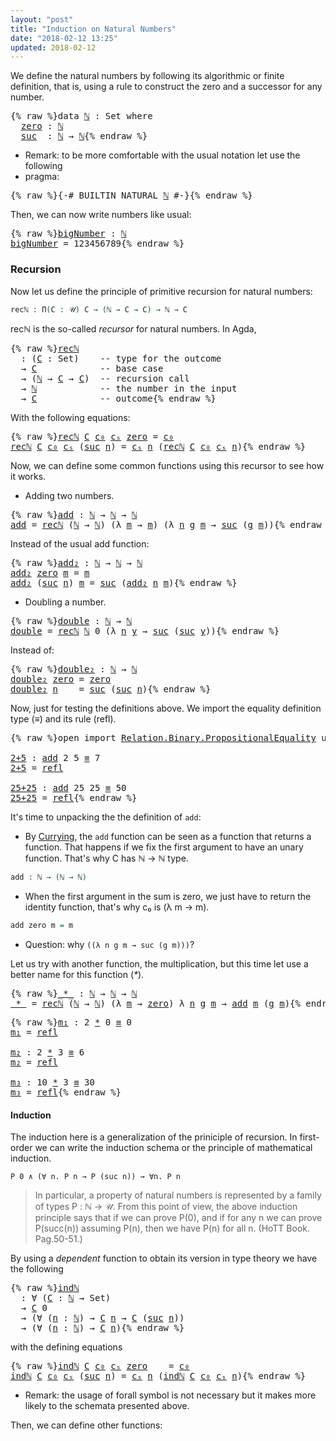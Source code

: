 ```yaml
---
layout: "post"
title: "Induction on Natural Numbers"
date: "2018-02-12 13:25"
updated: 2018-02-12
---
```


We define the natural numbers by following its algorithmic or finite definition,
that is, using a rule to construct the zero and a successor for any number.

<pre class="Agda">{% raw %}<a id="279" class="Keyword">data</a> <a id="ℕ" href="{% endraw %}{% link _posts/2018-02-12-induction-on-natural-numbers.md %}{% raw %}#%E2%84%95" class="Datatype">ℕ</a> <a id="286" class="Symbol">:</a> <a id="288" class="PrimitiveType">Set</a> <a id="292" class="Keyword">where</a>
  <a id="ℕ.zero" href="{% endraw %}{% link _posts/2018-02-12-induction-on-natural-numbers.md %}{% raw %}#%E2%84%95.zero" class="InductiveConstructor">zero</a> <a id="305" class="Symbol">:</a> <a id="307" href="{% endraw %}{% link _posts/2018-02-12-induction-on-natural-numbers.md %}{% raw %}#%E2%84%95" class="Datatype">ℕ</a>
  <a id="ℕ.suc" href="{% endraw %}{% link _posts/2018-02-12-induction-on-natural-numbers.md %}{% raw %}#%E2%84%95.suc" class="InductiveConstructor">suc</a>  <a id="316" class="Symbol">:</a> <a id="318" href="{% endraw %}{% link _posts/2018-02-12-induction-on-natural-numbers.md %}{% raw %}#%E2%84%95" class="Datatype">ℕ</a> <a id="320" class="Symbol">→</a> <a id="322" href="{% endraw %}{% link _posts/2018-02-12-induction-on-natural-numbers.md %}{% raw %}#%E2%84%95" class="Datatype">ℕ</a>{% endraw %}</pre>

* Remark: to be more comfortable with the usual notation let use the following
* pragma:

<pre class="Agda">{% raw %}<a id="439" class="Symbol">{-#</a> <a id="443" class="Keyword">BUILTIN</a> NATURAL <a id="459" href="{% endraw %}{% link _posts/2018-02-12-induction-on-natural-numbers.md %}{% raw %}#%E2%84%95" class="Datatype">ℕ</a> <a id="461" class="Symbol">#-}</a>{% endraw %}</pre>

Then, we can now write numbers like usual:

<pre class="Agda">{% raw %}<a id="bigNumber" href="{% endraw %}{% link _posts/2018-02-12-induction-on-natural-numbers.md %}{% raw %}#bigNumber" class="Function">bigNumber</a> <a id="544" class="Symbol">:</a> <a id="546" href="{% endraw %}{% link _posts/2018-02-12-induction-on-natural-numbers.md %}{% raw %}#%E2%84%95" class="Datatype">ℕ</a>
<a id="548" href="{% endraw %}{% link _posts/2018-02-12-induction-on-natural-numbers.md %}{% raw %}#bigNumber" class="Function">bigNumber</a> <a id="558" class="Symbol">=</a> <a id="560" class="Number">123456789</a>{% endraw %}</pre>

### Recursion

Now let us define the principle of primitive recursion for natural numbers:

```agda
recℕ : Π(C : 𝒰) C → (ℕ → C → C) → ℕ → C
```
recℕ is the so-called *recursor* for natural numbers. In Agda,

<pre class="Agda">{% raw %}<a id="recℕ" href="{% endraw %}{% link _posts/2018-02-12-induction-on-natural-numbers.md %}{% raw %}#rec%E2%84%95" class="Function">recℕ</a>
  <a id="810" class="Symbol">:</a> <a id="812" class="Symbol">(</a><a id="813" href="{% endraw %}{% link _posts/2018-02-12-induction-on-natural-numbers.md %}{% raw %}#813" class="Bound">C</a> <a id="815" class="Symbol">:</a> <a id="817" class="PrimitiveType">Set</a><a id="820" class="Symbol">)</a>    <a id="825" class="Comment">-- type for the outcome</a>
  <a id="851" class="Symbol">→</a> <a id="853" href="{% endraw %}{% link _posts/2018-02-12-induction-on-natural-numbers.md %}{% raw %}#813" class="Bound">C</a>            <a id="866" class="Comment">-- base case</a>
  <a id="881" class="Symbol">→</a> <a id="883" class="Symbol">(</a><a id="884" href="{% endraw %}{% link _posts/2018-02-12-induction-on-natural-numbers.md %}{% raw %}#%E2%84%95" class="Datatype">ℕ</a> <a id="886" class="Symbol">→</a> <a id="888" href="{% endraw %}{% link _posts/2018-02-12-induction-on-natural-numbers.md %}{% raw %}#813" class="Bound">C</a> <a id="890" class="Symbol">→</a> <a id="892" href="{% endraw %}{% link _posts/2018-02-12-induction-on-natural-numbers.md %}{% raw %}#813" class="Bound">C</a><a id="893" class="Symbol">)</a>  <a id="896" class="Comment">-- recursion call</a>
  <a id="916" class="Symbol">→</a> <a id="918" href="{% endraw %}{% link _posts/2018-02-12-induction-on-natural-numbers.md %}{% raw %}#%E2%84%95" class="Datatype">ℕ</a>            <a id="931" class="Comment">-- the number in the input</a>
  <a id="960" class="Symbol">→</a> <a id="962" href="{% endraw %}{% link _posts/2018-02-12-induction-on-natural-numbers.md %}{% raw %}#813" class="Bound">C</a>            <a id="975" class="Comment">-- outcome</a>{% endraw %}</pre>

With the following equations:

<pre class="Agda">{% raw %}<a id="1042" href="{% endraw %}{% link _posts/2018-02-12-induction-on-natural-numbers.md %}{% raw %}#rec%E2%84%95" class="Function">recℕ</a> <a id="1047" href="{% endraw %}{% link _posts/2018-02-12-induction-on-natural-numbers.md %}{% raw %}#1047" class="Bound">C</a> <a id="1049" href="{% endraw %}{% link _posts/2018-02-12-induction-on-natural-numbers.md %}{% raw %}#1049" class="Bound">c₀</a> <a id="1052" href="{% endraw %}{% link _posts/2018-02-12-induction-on-natural-numbers.md %}{% raw %}#1052" class="Bound">cₛ</a> <a id="1055" href="{% endraw %}{% link _posts/2018-02-12-induction-on-natural-numbers.md %}{% raw %}#%E2%84%95.zero" class="InductiveConstructor">zero</a> <a id="1060" class="Symbol">=</a> <a id="1062" href="{% endraw %}{% link _posts/2018-02-12-induction-on-natural-numbers.md %}{% raw %}#1049" class="Bound">c₀</a>
<a id="1065" href="{% endraw %}{% link _posts/2018-02-12-induction-on-natural-numbers.md %}{% raw %}#rec%E2%84%95" class="Function">recℕ</a> <a id="1070" href="{% endraw %}{% link _posts/2018-02-12-induction-on-natural-numbers.md %}{% raw %}#1070" class="Bound">C</a> <a id="1072" href="{% endraw %}{% link _posts/2018-02-12-induction-on-natural-numbers.md %}{% raw %}#1072" class="Bound">c₀</a> <a id="1075" href="{% endraw %}{% link _posts/2018-02-12-induction-on-natural-numbers.md %}{% raw %}#1075" class="Bound">cₛ</a> <a id="1078" class="Symbol">(</a><a id="1079" href="{% endraw %}{% link _posts/2018-02-12-induction-on-natural-numbers.md %}{% raw %}#%E2%84%95.suc" class="InductiveConstructor">suc</a> <a id="1083" href="{% endraw %}{% link _posts/2018-02-12-induction-on-natural-numbers.md %}{% raw %}#1083" class="Bound">n</a><a id="1084" class="Symbol">)</a> <a id="1086" class="Symbol">=</a> <a id="1088" href="{% endraw %}{% link _posts/2018-02-12-induction-on-natural-numbers.md %}{% raw %}#1075" class="Bound">cₛ</a> <a id="1091" href="{% endraw %}{% link _posts/2018-02-12-induction-on-natural-numbers.md %}{% raw %}#1083" class="Bound">n</a> <a id="1093" class="Symbol">(</a><a id="1094" href="{% endraw %}{% link _posts/2018-02-12-induction-on-natural-numbers.md %}{% raw %}#rec%E2%84%95" class="Function">recℕ</a> <a id="1099" href="{% endraw %}{% link _posts/2018-02-12-induction-on-natural-numbers.md %}{% raw %}#1070" class="Bound">C</a> <a id="1101" href="{% endraw %}{% link _posts/2018-02-12-induction-on-natural-numbers.md %}{% raw %}#1072" class="Bound">c₀</a> <a id="1104" href="{% endraw %}{% link _posts/2018-02-12-induction-on-natural-numbers.md %}{% raw %}#1075" class="Bound">cₛ</a> <a id="1107" href="{% endraw %}{% link _posts/2018-02-12-induction-on-natural-numbers.md %}{% raw %}#1083" class="Bound">n</a><a id="1108" class="Symbol">)</a>{% endraw %}</pre>

Now, we can define some common functions using this recursor to see how it works.

+ Adding two numbers.

<pre class="Agda">{% raw %}<a id="add" href="{% endraw %}{% link _posts/2018-02-12-induction-on-natural-numbers.md %}{% raw %}#add" class="Function">add</a> <a id="1245" class="Symbol">:</a> <a id="1247" href="{% endraw %}{% link _posts/2018-02-12-induction-on-natural-numbers.md %}{% raw %}#%E2%84%95" class="Datatype">ℕ</a> <a id="1249" class="Symbol">→</a> <a id="1251" href="{% endraw %}{% link _posts/2018-02-12-induction-on-natural-numbers.md %}{% raw %}#%E2%84%95" class="Datatype">ℕ</a> <a id="1253" class="Symbol">→</a> <a id="1255" href="{% endraw %}{% link _posts/2018-02-12-induction-on-natural-numbers.md %}{% raw %}#%E2%84%95" class="Datatype">ℕ</a>
<a id="1257" href="{% endraw %}{% link _posts/2018-02-12-induction-on-natural-numbers.md %}{% raw %}#add" class="Function">add</a> <a id="1261" class="Symbol">=</a> <a id="1263" href="{% endraw %}{% link _posts/2018-02-12-induction-on-natural-numbers.md %}{% raw %}#rec%E2%84%95" class="Function">recℕ</a> <a id="1268" class="Symbol">(</a><a id="1269" href="{% endraw %}{% link _posts/2018-02-12-induction-on-natural-numbers.md %}{% raw %}#%E2%84%95" class="Datatype">ℕ</a> <a id="1271" class="Symbol">→</a> <a id="1273" href="{% endraw %}{% link _posts/2018-02-12-induction-on-natural-numbers.md %}{% raw %}#%E2%84%95" class="Datatype">ℕ</a><a id="1274" class="Symbol">)</a> <a id="1276" class="Symbol">(λ</a> <a id="1279" href="{% endraw %}{% link _posts/2018-02-12-induction-on-natural-numbers.md %}{% raw %}#1279" class="Bound">m</a> <a id="1281" class="Symbol">→</a> <a id="1283" href="{% endraw %}{% link _posts/2018-02-12-induction-on-natural-numbers.md %}{% raw %}#1279" class="Bound">m</a><a id="1284" class="Symbol">)</a> <a id="1286" class="Symbol">(λ</a> <a id="1289" href="{% endraw %}{% link _posts/2018-02-12-induction-on-natural-numbers.md %}{% raw %}#1289" class="Bound">n</a> <a id="1291" href="{% endraw %}{% link _posts/2018-02-12-induction-on-natural-numbers.md %}{% raw %}#1291" class="Bound">g</a> <a id="1293" href="{% endraw %}{% link _posts/2018-02-12-induction-on-natural-numbers.md %}{% raw %}#1293" class="Bound">m</a> <a id="1295" class="Symbol">→</a> <a id="1297" href="{% endraw %}{% link _posts/2018-02-12-induction-on-natural-numbers.md %}{% raw %}#%E2%84%95.suc" class="InductiveConstructor">suc</a> <a id="1301" class="Symbol">(</a><a id="1302" href="{% endraw %}{% link _posts/2018-02-12-induction-on-natural-numbers.md %}{% raw %}#1291" class="Bound">g</a> <a id="1304" href="{% endraw %}{% link _posts/2018-02-12-induction-on-natural-numbers.md %}{% raw %}#1293" class="Bound">m</a><a id="1305" class="Symbol">))</a>{% endraw %}</pre>

Instead of the usual add function:

<pre class="Agda">{% raw %}<a id="add₂" href="{% endraw %}{% link _posts/2018-02-12-induction-on-natural-numbers.md %}{% raw %}#add%E2%82%82" class="Function">add₂</a> <a id="1374" class="Symbol">:</a> <a id="1376" href="{% endraw %}{% link _posts/2018-02-12-induction-on-natural-numbers.md %}{% raw %}#%E2%84%95" class="Datatype">ℕ</a> <a id="1378" class="Symbol">→</a> <a id="1380" href="{% endraw %}{% link _posts/2018-02-12-induction-on-natural-numbers.md %}{% raw %}#%E2%84%95" class="Datatype">ℕ</a> <a id="1382" class="Symbol">→</a> <a id="1384" href="{% endraw %}{% link _posts/2018-02-12-induction-on-natural-numbers.md %}{% raw %}#%E2%84%95" class="Datatype">ℕ</a>
<a id="1386" href="{% endraw %}{% link _posts/2018-02-12-induction-on-natural-numbers.md %}{% raw %}#add%E2%82%82" class="Function">add₂</a> <a id="1391" href="{% endraw %}{% link _posts/2018-02-12-induction-on-natural-numbers.md %}{% raw %}#%E2%84%95.zero" class="InductiveConstructor">zero</a> <a id="1396" href="{% endraw %}{% link _posts/2018-02-12-induction-on-natural-numbers.md %}{% raw %}#1396" class="Bound">m</a> <a id="1398" class="Symbol">=</a> <a id="1400" href="{% endraw %}{% link _posts/2018-02-12-induction-on-natural-numbers.md %}{% raw %}#1396" class="Bound">m</a>
<a id="1402" href="{% endraw %}{% link _posts/2018-02-12-induction-on-natural-numbers.md %}{% raw %}#add%E2%82%82" class="Function">add₂</a> <a id="1407" class="Symbol">(</a><a id="1408" href="{% endraw %}{% link _posts/2018-02-12-induction-on-natural-numbers.md %}{% raw %}#%E2%84%95.suc" class="InductiveConstructor">suc</a> <a id="1412" href="{% endraw %}{% link _posts/2018-02-12-induction-on-natural-numbers.md %}{% raw %}#1412" class="Bound">n</a><a id="1413" class="Symbol">)</a> <a id="1415" href="{% endraw %}{% link _posts/2018-02-12-induction-on-natural-numbers.md %}{% raw %}#1415" class="Bound">m</a> <a id="1417" class="Symbol">=</a> <a id="1419" href="{% endraw %}{% link _posts/2018-02-12-induction-on-natural-numbers.md %}{% raw %}#%E2%84%95.suc" class="InductiveConstructor">suc</a> <a id="1423" class="Symbol">(</a><a id="1424" href="{% endraw %}{% link _posts/2018-02-12-induction-on-natural-numbers.md %}{% raw %}#add%E2%82%82" class="Function">add₂</a> <a id="1429" href="{% endraw %}{% link _posts/2018-02-12-induction-on-natural-numbers.md %}{% raw %}#1412" class="Bound">n</a> <a id="1431" href="{% endraw %}{% link _posts/2018-02-12-induction-on-natural-numbers.md %}{% raw %}#1415" class="Bound">m</a><a id="1432" class="Symbol">)</a>{% endraw %}</pre>

+ Doubling a number.

<pre class="Agda">{% raw %}<a id="double" href="{% endraw %}{% link _posts/2018-02-12-induction-on-natural-numbers.md %}{% raw %}#double" class="Function">double</a> <a id="1488" class="Symbol">:</a> <a id="1490" href="{% endraw %}{% link _posts/2018-02-12-induction-on-natural-numbers.md %}{% raw %}#%E2%84%95" class="Datatype">ℕ</a> <a id="1492" class="Symbol">→</a> <a id="1494" href="{% endraw %}{% link _posts/2018-02-12-induction-on-natural-numbers.md %}{% raw %}#%E2%84%95" class="Datatype">ℕ</a>
<a id="1496" href="{% endraw %}{% link _posts/2018-02-12-induction-on-natural-numbers.md %}{% raw %}#double" class="Function">double</a> <a id="1503" class="Symbol">=</a> <a id="1505" href="{% endraw %}{% link _posts/2018-02-12-induction-on-natural-numbers.md %}{% raw %}#rec%E2%84%95" class="Function">recℕ</a> <a id="1510" href="{% endraw %}{% link _posts/2018-02-12-induction-on-natural-numbers.md %}{% raw %}#%E2%84%95" class="Datatype">ℕ</a> <a id="1512" class="Number">0</a> <a id="1514" class="Symbol">(λ</a> <a id="1517" href="{% endraw %}{% link _posts/2018-02-12-induction-on-natural-numbers.md %}{% raw %}#1517" class="Bound">n</a> <a id="1519" href="{% endraw %}{% link _posts/2018-02-12-induction-on-natural-numbers.md %}{% raw %}#1519" class="Bound">y</a> <a id="1521" class="Symbol">→</a> <a id="1523" href="{% endraw %}{% link _posts/2018-02-12-induction-on-natural-numbers.md %}{% raw %}#%E2%84%95.suc" class="InductiveConstructor">suc</a> <a id="1527" class="Symbol">(</a><a id="1528" href="{% endraw %}{% link _posts/2018-02-12-induction-on-natural-numbers.md %}{% raw %}#%E2%84%95.suc" class="InductiveConstructor">suc</a> <a id="1532" href="{% endraw %}{% link _posts/2018-02-12-induction-on-natural-numbers.md %}{% raw %}#1519" class="Bound">y</a><a id="1533" class="Symbol">))</a>{% endraw %}</pre>

Instead of:

<pre class="Agda">{% raw %}<a id="double₂" href="{% endraw %}{% link _posts/2018-02-12-induction-on-natural-numbers.md %}{% raw %}#double%E2%82%82" class="Function">double₂</a> <a id="1582" class="Symbol">:</a> <a id="1584" href="{% endraw %}{% link _posts/2018-02-12-induction-on-natural-numbers.md %}{% raw %}#%E2%84%95" class="Datatype">ℕ</a> <a id="1586" class="Symbol">→</a> <a id="1588" href="{% endraw %}{% link _posts/2018-02-12-induction-on-natural-numbers.md %}{% raw %}#%E2%84%95" class="Datatype">ℕ</a>
<a id="1590" href="{% endraw %}{% link _posts/2018-02-12-induction-on-natural-numbers.md %}{% raw %}#double%E2%82%82" class="Function">double₂</a> <a id="1598" href="{% endraw %}{% link _posts/2018-02-12-induction-on-natural-numbers.md %}{% raw %}#%E2%84%95.zero" class="InductiveConstructor">zero</a> <a id="1603" class="Symbol">=</a> <a id="1605" href="{% endraw %}{% link _posts/2018-02-12-induction-on-natural-numbers.md %}{% raw %}#%E2%84%95.zero" class="InductiveConstructor">zero</a>
<a id="1610" href="{% endraw %}{% link _posts/2018-02-12-induction-on-natural-numbers.md %}{% raw %}#double%E2%82%82" class="CatchallClause Function">double₂</a><a id="1617" class="CatchallClause"> </a><a id="1618" href="{% endraw %}{% link _posts/2018-02-12-induction-on-natural-numbers.md %}{% raw %}#1618" class="CatchallClause Bound">n</a>    <a id="1623" class="Symbol">=</a> <a id="1625" href="{% endraw %}{% link _posts/2018-02-12-induction-on-natural-numbers.md %}{% raw %}#%E2%84%95.suc" class="InductiveConstructor">suc</a> <a id="1629" class="Symbol">(</a><a id="1630" href="{% endraw %}{% link _posts/2018-02-12-induction-on-natural-numbers.md %}{% raw %}#%E2%84%95.suc" class="InductiveConstructor">suc</a> <a id="1634" href="{% endraw %}{% link _posts/2018-02-12-induction-on-natural-numbers.md %}{% raw %}#1618" class="Bound">n</a><a id="1635" class="Symbol">)</a>{% endraw %}</pre>


Now, just for testing the definitions above. We import the equality definition
type (_≡_) and its rule (refl).

<pre class="Agda">{% raw %}<a id="1775" class="Keyword">open</a> <a id="1780" class="Keyword">import</a> <a id="1787" href="https://agda.github.io/agda-stdlib/Relation.Binary.PropositionalEquality.html" class="Module">Relation.Binary.PropositionalEquality</a> <a id="1825" class="Keyword">using</a> <a id="1831" class="Symbol">(</a><a id="1832" href="https://agda.github.io/agda-stdlib/Agda.Builtin.Equality.html#_%E2%89%A1_.refl" class="InductiveConstructor">refl</a><a id="1836" class="Symbol">;</a> <a id="1838" href="https://agda.github.io/agda-stdlib/Agda.Builtin.Equality.html#_%E2%89%A1_" class="Datatype Operator">_≡_</a><a id="1841" class="Symbol">)</a>

<a id="2+5" href="{% endraw %}{% link _posts/2018-02-12-induction-on-natural-numbers.md %}{% raw %}#2%2B5" class="Function">2+5</a> <a id="1848" class="Symbol">:</a> <a id="1850" href="{% endraw %}{% link _posts/2018-02-12-induction-on-natural-numbers.md %}{% raw %}#add" class="Function">add</a> <a id="1854" class="Number">2</a> <a id="1856" class="Number">5</a> <a id="1858" href="https://agda.github.io/agda-stdlib/Agda.Builtin.Equality.html#_%E2%89%A1_" class="Datatype Operator">≡</a> <a id="1860" class="Number">7</a>
<a id="1862" href="{% endraw %}{% link _posts/2018-02-12-induction-on-natural-numbers.md %}{% raw %}#2%2B5" class="Function">2+5</a> <a id="1866" class="Symbol">=</a> <a id="1868" href="https://agda.github.io/agda-stdlib/Agda.Builtin.Equality.html#_%E2%89%A1_.refl" class="InductiveConstructor">refl</a>

<a id="25+25" href="{% endraw %}{% link _posts/2018-02-12-induction-on-natural-numbers.md %}{% raw %}#25%2B25" class="Function">25+25</a> <a id="1880" class="Symbol">:</a> <a id="1882" href="{% endraw %}{% link _posts/2018-02-12-induction-on-natural-numbers.md %}{% raw %}#add" class="Function">add</a> <a id="1886" class="Number">25</a> <a id="1889" class="Number">25</a> <a id="1892" href="https://agda.github.io/agda-stdlib/Agda.Builtin.Equality.html#_%E2%89%A1_" class="Datatype Operator">≡</a> <a id="1894" class="Number">50</a>
<a id="1897" href="{% endraw %}{% link _posts/2018-02-12-induction-on-natural-numbers.md %}{% raw %}#25%2B25" class="Function">25+25</a> <a id="1903" class="Symbol">=</a> <a id="1905" href="https://agda.github.io/agda-stdlib/Agda.Builtin.Equality.html#_%E2%89%A1_.refl" class="InductiveConstructor">refl</a>{% endraw %}</pre>

It's time to unpacking the the definition of `add`:

  + By [Currying](https://en.wikipedia.org/wiki/Currying), the `add`
  function can be seen as a function that returns a function. That happens if we
  fix the first argument to have an unary function. That's why C  has ℕ → ℕ type.

  ```agda
  add : ℕ → (ℕ → ℕ)
  ```

  + When the first argument in the sum is zero, we just have to return the
  identity function, that's why c₀ is (λ m → m).

  ```agda
  add zero m = m
  ```

  + Question: why `((λ n g m → suc (g m)))`?

Let us try with another function, the multiplication, but this time
let use a better name for this function (_*_).

<pre class="Agda">{% raw %}<a id="_*_" href="{% endraw %}{% link _posts/2018-02-12-induction-on-natural-numbers.md %}{% raw %}#_%2A_" class="Function Operator">_*_</a> <a id="2583" class="Symbol">:</a> <a id="2585" href="{% endraw %}{% link _posts/2018-02-12-induction-on-natural-numbers.md %}{% raw %}#%E2%84%95" class="Datatype">ℕ</a> <a id="2587" class="Symbol">→</a> <a id="2589" href="{% endraw %}{% link _posts/2018-02-12-induction-on-natural-numbers.md %}{% raw %}#%E2%84%95" class="Datatype">ℕ</a> <a id="2591" class="Symbol">→</a> <a id="2593" href="{% endraw %}{% link _posts/2018-02-12-induction-on-natural-numbers.md %}{% raw %}#%E2%84%95" class="Datatype">ℕ</a>
<a id="2595" href="{% endraw %}{% link _posts/2018-02-12-induction-on-natural-numbers.md %}{% raw %}#_%2A_" class="Function Operator">_*_</a> <a id="2599" class="Symbol">=</a> <a id="2601" href="{% endraw %}{% link _posts/2018-02-12-induction-on-natural-numbers.md %}{% raw %}#rec%E2%84%95" class="Function">recℕ</a> <a id="2606" class="Symbol">(</a><a id="2607" href="{% endraw %}{% link _posts/2018-02-12-induction-on-natural-numbers.md %}{% raw %}#%E2%84%95" class="Datatype">ℕ</a> <a id="2609" class="Symbol">→</a> <a id="2611" href="{% endraw %}{% link _posts/2018-02-12-induction-on-natural-numbers.md %}{% raw %}#%E2%84%95" class="Datatype">ℕ</a><a id="2612" class="Symbol">)</a> <a id="2614" class="Symbol">(λ</a> <a id="2617" href="{% endraw %}{% link _posts/2018-02-12-induction-on-natural-numbers.md %}{% raw %}#2617" class="Bound">m</a> <a id="2619" class="Symbol">→</a> <a id="2621" href="{% endraw %}{% link _posts/2018-02-12-induction-on-natural-numbers.md %}{% raw %}#%E2%84%95.zero" class="InductiveConstructor">zero</a><a id="2625" class="Symbol">)</a> <a id="2627" class="Symbol">λ</a> <a id="2629" href="{% endraw %}{% link _posts/2018-02-12-induction-on-natural-numbers.md %}{% raw %}#2629" class="Bound">n</a> <a id="2631" href="{% endraw %}{% link _posts/2018-02-12-induction-on-natural-numbers.md %}{% raw %}#2631" class="Bound">g</a> <a id="2633" href="{% endraw %}{% link _posts/2018-02-12-induction-on-natural-numbers.md %}{% raw %}#2633" class="Bound">m</a> <a id="2635" class="Symbol">→</a> <a id="2637" href="{% endraw %}{% link _posts/2018-02-12-induction-on-natural-numbers.md %}{% raw %}#add" class="Function">add</a> <a id="2641" href="{% endraw %}{% link _posts/2018-02-12-induction-on-natural-numbers.md %}{% raw %}#2633" class="Bound">m</a> <a id="2643" class="Symbol">(</a><a id="2644" href="{% endraw %}{% link _posts/2018-02-12-induction-on-natural-numbers.md %}{% raw %}#2631" class="Bound">g</a> <a id="2646" href="{% endraw %}{% link _posts/2018-02-12-induction-on-natural-numbers.md %}{% raw %}#2633" class="Bound">m</a><a id="2647" class="Symbol">)</a>{% endraw %}</pre>

<pre class="Agda">{% raw %}<a id="m₁" href="{% endraw %}{% link _posts/2018-02-12-induction-on-natural-numbers.md %}{% raw %}#m%E2%82%81" class="Function">m₁</a> <a id="2677" class="Symbol">:</a> <a id="2679" class="Number">2</a> <a id="2681" href="{% endraw %}{% link _posts/2018-02-12-induction-on-natural-numbers.md %}{% raw %}#_%2A_" class="Function Operator">*</a> <a id="2683" class="Number">0</a> <a id="2685" href="https://agda.github.io/agda-stdlib/Agda.Builtin.Equality.html#_%E2%89%A1_" class="Datatype Operator">≡</a> <a id="2687" class="Number">0</a>
<a id="2689" href="{% endraw %}{% link _posts/2018-02-12-induction-on-natural-numbers.md %}{% raw %}#m%E2%82%81" class="Function">m₁</a> <a id="2692" class="Symbol">=</a> <a id="2694" href="https://agda.github.io/agda-stdlib/Agda.Builtin.Equality.html#_%E2%89%A1_.refl" class="InductiveConstructor">refl</a>

<a id="m₂" href="{% endraw %}{% link _posts/2018-02-12-induction-on-natural-numbers.md %}{% raw %}#m%E2%82%82" class="Function">m₂</a> <a id="2703" class="Symbol">:</a> <a id="2705" class="Number">2</a> <a id="2707" href="{% endraw %}{% link _posts/2018-02-12-induction-on-natural-numbers.md %}{% raw %}#_%2A_" class="Function Operator">*</a> <a id="2709" class="Number">3</a> <a id="2711" href="https://agda.github.io/agda-stdlib/Agda.Builtin.Equality.html#_%E2%89%A1_" class="Datatype Operator">≡</a> <a id="2713" class="Number">6</a>
<a id="2715" href="{% endraw %}{% link _posts/2018-02-12-induction-on-natural-numbers.md %}{% raw %}#m%E2%82%82" class="Function">m₂</a> <a id="2718" class="Symbol">=</a> <a id="2720" href="https://agda.github.io/agda-stdlib/Agda.Builtin.Equality.html#_%E2%89%A1_.refl" class="InductiveConstructor">refl</a>

<a id="m₃" href="{% endraw %}{% link _posts/2018-02-12-induction-on-natural-numbers.md %}{% raw %}#m%E2%82%83" class="Function">m₃</a> <a id="2729" class="Symbol">:</a> <a id="2731" class="Number">10</a> <a id="2734" href="{% endraw %}{% link _posts/2018-02-12-induction-on-natural-numbers.md %}{% raw %}#_%2A_" class="Function Operator">*</a> <a id="2736" class="Number">3</a> <a id="2738" href="https://agda.github.io/agda-stdlib/Agda.Builtin.Equality.html#_%E2%89%A1_" class="Datatype Operator">≡</a> <a id="2740" class="Number">30</a>
<a id="2743" href="{% endraw %}{% link _posts/2018-02-12-induction-on-natural-numbers.md %}{% raw %}#m%E2%82%83" class="Function">m₃</a> <a id="2746" class="Symbol">=</a> <a id="2748" href="https://agda.github.io/agda-stdlib/Agda.Builtin.Equality.html#_%E2%89%A1_.refl" class="InductiveConstructor">refl</a>{% endraw %}</pre>

#### Induction

The induction here is a generalization of the priniciple of recursion. In
first-order we can write the induction schema or the principle of mathematical
induction.

```
P 0 ∧ (∀ n. P n → P (suc n)) → ∀n. P n
```

  > In particular, a property of natural numbers is represented by a family of
  types P : ℕ → 𝒰. From this point of view, the above induction principle says
  that if we can prove P(0), and if for any n we can prove P(succ(n)) assuming
  P(n), then we have P(n) for all n. (HoTT Book. Pag.50-51.)

By using a *dependent* function to obtain its version in type theory we have the
following

<pre class="Agda">{% raw %}<a id="indℕ" href="{% endraw %}{% link _posts/2018-02-12-induction-on-natural-numbers.md %}{% raw %}#ind%E2%84%95" class="Function">indℕ</a>
  <a id="3405" class="Symbol">:</a> <a id="3407" class="Symbol">∀</a> <a id="3409" class="Symbol">(</a><a id="3410" href="{% endraw %}{% link _posts/2018-02-12-induction-on-natural-numbers.md %}{% raw %}#3410" class="Bound">C</a> <a id="3412" class="Symbol">:</a> <a id="3414" href="{% endraw %}{% link _posts/2018-02-12-induction-on-natural-numbers.md %}{% raw %}#%E2%84%95" class="Datatype">ℕ</a> <a id="3416" class="Symbol">→</a> <a id="3418" class="PrimitiveType">Set</a><a id="3421" class="Symbol">)</a>
  <a id="3425" class="Symbol">→</a> <a id="3427" href="{% endraw %}{% link _posts/2018-02-12-induction-on-natural-numbers.md %}{% raw %}#3410" class="Bound">C</a> <a id="3429" class="Number">0</a>
  <a id="3433" class="Symbol">→</a> <a id="3435" class="Symbol">(∀</a> <a id="3438" class="Symbol">(</a><a id="3439" href="{% endraw %}{% link _posts/2018-02-12-induction-on-natural-numbers.md %}{% raw %}#3439" class="Bound">n</a> <a id="3441" class="Symbol">:</a> <a id="3443" href="{% endraw %}{% link _posts/2018-02-12-induction-on-natural-numbers.md %}{% raw %}#%E2%84%95" class="Datatype">ℕ</a><a id="3444" class="Symbol">)</a> <a id="3446" class="Symbol">→</a> <a id="3448" href="{% endraw %}{% link _posts/2018-02-12-induction-on-natural-numbers.md %}{% raw %}#3410" class="Bound">C</a> <a id="3450" href="{% endraw %}{% link _posts/2018-02-12-induction-on-natural-numbers.md %}{% raw %}#3439" class="Bound">n</a> <a id="3452" class="Symbol">→</a> <a id="3454" href="{% endraw %}{% link _posts/2018-02-12-induction-on-natural-numbers.md %}{% raw %}#3410" class="Bound">C</a> <a id="3456" class="Symbol">(</a><a id="3457" href="{% endraw %}{% link _posts/2018-02-12-induction-on-natural-numbers.md %}{% raw %}#%E2%84%95.suc" class="InductiveConstructor">suc</a> <a id="3461" href="{% endraw %}{% link _posts/2018-02-12-induction-on-natural-numbers.md %}{% raw %}#3439" class="Bound">n</a><a id="3462" class="Symbol">))</a>
  <a id="3467" class="Symbol">→</a> <a id="3469" class="Symbol">(∀</a> <a id="3472" class="Symbol">(</a><a id="3473" href="{% endraw %}{% link _posts/2018-02-12-induction-on-natural-numbers.md %}{% raw %}#3473" class="Bound">n</a> <a id="3475" class="Symbol">:</a> <a id="3477" href="{% endraw %}{% link _posts/2018-02-12-induction-on-natural-numbers.md %}{% raw %}#%E2%84%95" class="Datatype">ℕ</a><a id="3478" class="Symbol">)</a> <a id="3480" class="Symbol">→</a> <a id="3482" href="{% endraw %}{% link _posts/2018-02-12-induction-on-natural-numbers.md %}{% raw %}#3410" class="Bound">C</a> <a id="3484" href="{% endraw %}{% link _posts/2018-02-12-induction-on-natural-numbers.md %}{% raw %}#3473" class="Bound">n</a><a id="3485" class="Symbol">)</a>{% endraw %}</pre>

with the defining equations

<pre class="Agda">{% raw %}<a id="3541" href="{% endraw %}{% link _posts/2018-02-12-induction-on-natural-numbers.md %}{% raw %}#ind%E2%84%95" class="Function">indℕ</a> <a id="3546" href="{% endraw %}{% link _posts/2018-02-12-induction-on-natural-numbers.md %}{% raw %}#3546" class="Bound">C</a> <a id="3548" href="{% endraw %}{% link _posts/2018-02-12-induction-on-natural-numbers.md %}{% raw %}#3548" class="Bound">c₀</a> <a id="3551" href="{% endraw %}{% link _posts/2018-02-12-induction-on-natural-numbers.md %}{% raw %}#3551" class="Bound">cₛ</a> <a id="3554" href="{% endraw %}{% link _posts/2018-02-12-induction-on-natural-numbers.md %}{% raw %}#%E2%84%95.zero" class="InductiveConstructor">zero</a>    <a id="3562" class="Symbol">=</a> <a id="3564" href="{% endraw %}{% link _posts/2018-02-12-induction-on-natural-numbers.md %}{% raw %}#3548" class="Bound">c₀</a>
<a id="3567" href="{% endraw %}{% link _posts/2018-02-12-induction-on-natural-numbers.md %}{% raw %}#ind%E2%84%95" class="Function">indℕ</a> <a id="3572" href="{% endraw %}{% link _posts/2018-02-12-induction-on-natural-numbers.md %}{% raw %}#3572" class="Bound">C</a> <a id="3574" href="{% endraw %}{% link _posts/2018-02-12-induction-on-natural-numbers.md %}{% raw %}#3574" class="Bound">c₀</a> <a id="3577" href="{% endraw %}{% link _posts/2018-02-12-induction-on-natural-numbers.md %}{% raw %}#3577" class="Bound">cₛ</a> <a id="3580" class="Symbol">(</a><a id="3581" href="{% endraw %}{% link _posts/2018-02-12-induction-on-natural-numbers.md %}{% raw %}#%E2%84%95.suc" class="InductiveConstructor">suc</a> <a id="3585" href="{% endraw %}{% link _posts/2018-02-12-induction-on-natural-numbers.md %}{% raw %}#3585" class="Bound">n</a><a id="3586" class="Symbol">)</a> <a id="3588" class="Symbol">=</a> <a id="3590" href="{% endraw %}{% link _posts/2018-02-12-induction-on-natural-numbers.md %}{% raw %}#3577" class="Bound">cₛ</a> <a id="3593" href="{% endraw %}{% link _posts/2018-02-12-induction-on-natural-numbers.md %}{% raw %}#3585" class="Bound">n</a> <a id="3595" class="Symbol">(</a><a id="3596" href="{% endraw %}{% link _posts/2018-02-12-induction-on-natural-numbers.md %}{% raw %}#ind%E2%84%95" class="Function">indℕ</a> <a id="3601" href="{% endraw %}{% link _posts/2018-02-12-induction-on-natural-numbers.md %}{% raw %}#3572" class="Bound">C</a> <a id="3603" href="{% endraw %}{% link _posts/2018-02-12-induction-on-natural-numbers.md %}{% raw %}#3574" class="Bound">c₀</a> <a id="3606" href="{% endraw %}{% link _posts/2018-02-12-induction-on-natural-numbers.md %}{% raw %}#3577" class="Bound">cₛ</a> <a id="3609" href="{% endraw %}{% link _posts/2018-02-12-induction-on-natural-numbers.md %}{% raw %}#3585" class="Bound">n</a><a id="3610" class="Symbol">)</a>{% endraw %}</pre>

* Remark: the usage of forall symbol is not necessary but it makes more
likely to the schemata presented above.

Then, we can define other functions:
